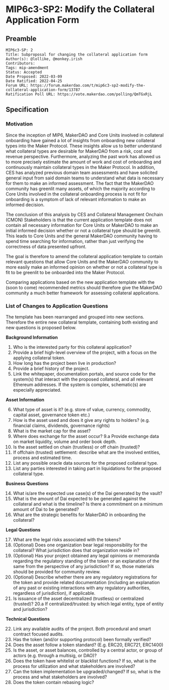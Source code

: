 # MIP6c3-SP2: Modify the Collateral Application Form

## Preamble

```
MIP6c3-SP: 2
Title: Subproposal for changing the collateral application form
Author(s): @lollike, @monkey.irish
Contributors: 
Tags: mip-amendment
Status: Accepted
Date Proposed: 2022-03-09
Date Ratified: 2022-04-25
Forum URL: https://forum.makerdao.com/t/mip6c3-sp2-modify-the-collateral-application-form/13787
Ratification Poll URL: https://vote.makerdao.com/polling/QmTGxRjL
```

## Specification

### Motivation

Since the inception of MIP6, MakerDAO and Core Units involved in collateral onboarding have gained a lot of insights from onboarding new collateral types into the Maker Protocol. These insights allow us to better understand what collateral types are desirable for MakerDAO from a risk, cost and revenue perspective.
Furthermore, analyzing the past work has allowed us to more precisely estimate the amount of work and cost of onboarding and continuously maintain collateral types in the Maker Protocol.
In addition, CES has analyzed previous domain team assessments and have solicited general input from said domain teams to understand what data is necessary for them to make an informed assessment. The fact that the MakerDAO community has greenlit many assets, of which the majority according to Core Units involved in the collateral onboarding process is not fit for onboarding is a symptom of lack of relevant information to make an informed decision.

The conclusion of this analysis by CES and Collateral Management Onchain (CMON) Stakeholders is that the current application template does not contain all necessary information for Core Units or MakerDAO to make an initial informed decision whether or not a collateral type should be greenlit. This leads to Core Units and the general MakerDAO community having to spend time searching for information, rather than just verifying the correctness of data presented upfront.

The goal is therefore to amend the collateral application template to contain relevant questions that allow Core Units and the MakerDAO community to more easily make an informed opinion on whether or not a collateral type is fit to be greenlit to be onboarded into the Maker Protocol.

Comparing applications based on the new application template with the (soon to come) recommended metrics should therefore give the MakerDAO community a much better framework for assessing collateral applications.

### List of Changes to Application Questions

The template has been rearranged and grouped into new sections. Therefore the entire new collateral template, containing both existing and new questions is proposed below.

**Background Information**

1.  Who is the interested party for this collateral application?
2.  Provide a brief high-level overview of the project, with a focus on the applying collateral token.   
3.  How long has the project been live in production?    
4.  Provide a brief history of the project.   
5.  Link the whitepaper, documentation portals, and source code for the system(s) that interact with the proposed collateral, and all relevant Ethereum addresses. If the system is complex, schematic(s) are especially appreciated.

**Asset Information**

6.  What type of asset is it? (e.g. store of value, currency, commodity, capital asset, governance token etc.)
7.  How is the asset used and does it give any rights to holders? (e.g. financial claims, dividends, governance rights)
8.  What is the market cap for the asset?
9.  Where does exchange for the asset occur?
	9.a  Provide exchange data on market liquidity, volume and order book depth.
10.  Is the asset settled on chain (trustless) or off chain (trusted)?
11.  If offchain (trusted) settlement: describe what are the involved entities, process and estimated time.
12.  List any possible oracle data sources for the proposed collateral type.
13.  List any parties interested in taking part in liquidations for the proposed collateral type.

**Business Questions**

14.  What is/are the expected use case(s) of the Dai generated by the vault?
15.  What is the amount of Dai expected to be generated against the collateral and what is the timeline? Is there a commitment on a minimum amount of Dai to be generated?
16.  What are the strategic benefits for MakerDAO in onboarding the collateral?

**Legal Questions**

17.  What are the legal risks associated with the tokens?
18.  (Optional) Does one organization bear legal responsibility for the collateral? What jurisdiction does that organization reside in?
19.  (Optional) Has your project obtained any legal opinions or memoranda regarding the regulatory standing of the token or an explanation of the same from the perspective of any jurisdiction? If so, those materials should be provided for community review.
20.  (Optional) Describe whether there are any regulatory registrations for the token and provide related documentation (including an explanation of any past or existing interactions with any regulatory authorities, regardless of jurisdiction), if applicable.
21.  Is issuance of the asset decentralized (trustless) or centralized (trusted)?
		20.a  If centralized/trusted: by which legal entity, type of entity and jurisdiction?

**Technical Questions**

22.  Link any available audits of the project. Both procedural and smart contract focused audits.
23.  Has the token (and/or supporting protocol) been formally verified?
24.  Does the asset follow a token standard? (E.g. ERC20, ERC721, ERC1400)
25.  Is the asset, or asset balances, controlled by a central actor, or group of actors (e.g. through a multisig, or DAO)?
26.  Does the token have whitelist or blacklist functions? If so, what is the process for utilization and what stakeholders are involved?
27.  Can the token implementation be upgraded/changed? If so, what is the process and what stakeholders are involved?
28.  Does the token contain rebasing logic?

